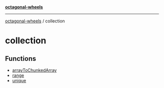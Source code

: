 [**octagonal-wheels**](../README.md)

***

[octagonal-wheels](../modules.md) / collection

# collection

## Functions

- [arrayToChunkedArray](arrayToChunkedArray/README.md)
- [range](range/README.md)
- [unique](unique/README.md)
